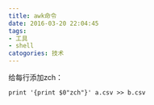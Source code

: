 ```yaml
---
title: awk命令
date: 2016-03-20 22:04:45
tags: 
- 工具
- shell
catogories: 技术
---
```

给每行添加zch：

	print '{print $0"zch"}' a.csv >> b.csv